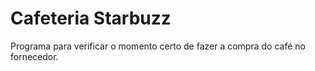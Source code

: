 # Cafeteria Starbuzz
 Programa para verificar o momento certo de fazer a compra do café no fornecedor.
